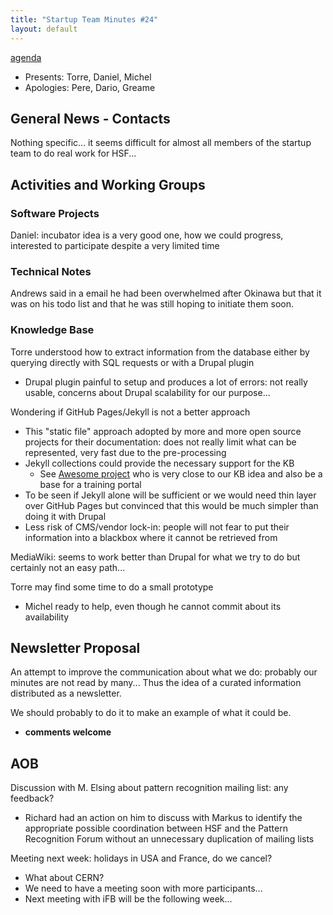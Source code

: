 ```yaml
---
title: "Startup Team Minutes #24"
layout: default
---
```

[agenda](http://hepsoftwarefoundation.org/content/hsf-startup-team-24th-meeting)


* Presents: Torre, Daniel, Michel
* Apologies: Pere, Dario, Greame


## General News - Contacts

Nothing specific... it seems difficult for almost all members of the startup team to do real work for HSF...

## Activities and Working Groups

### Software Projects

Daniel: incubator idea is a very good one, how we could progress, interested to participate despite a very limited time


### Technical Notes

Andrews said in a email he had been overwhelmed after Okinawa but that it was on his todo list and that he was still hoping to initiate them soon.

### Knowledge Base

Torre understood how to extract information from the database either by querying directly with SQL requests or with a Drupal plugin

* Drupal plugin painful to setup and produces a lot of errors: not really usable, concerns about Drupal scalability for our purpose...

Wondering if GitHub Pages/Jekyll is not a better approach

* This "static file" approach adopted by more and more open source projects for their documentation: does not really limit what can be represented,
very fast due to the pre-processing
* Jekyll collections could provide the necessary support for the KB
  * See [Awesome project](https://github.com/sindresorhus/awesome) who is very close to our KB idea and also be a base for a training portal
* To be seen if Jekyll alone will be sufficient or we would need thin layer over GitHub Pages but convinced that this would be much simpler
than doing it with Drupal
* Less risk of CMS/vendor lock-in: people will not fear to put their information into a blackbox where it cannot be retrieved from

MediaWiki: seems to work better than Drupal for what we try to do but certainly not an easy path...

Torre may find some time to do a small prototype

* Michel ready to help, even though he cannot commit about its availability



## Newsletter Proposal

An attempt to improve the communication about what we do: probably our minutes are not read by many... Thus the idea of a curated information distributed
as a newsletter.

We should probably to do it to make an example of what it could be.

* **comments welcome**


## AOB

Discussion with M. Elsing about pattern recognition mailing list: any feedback?

* Richard had an action on him to discuss with Markus to identify the appropriate possible coordination between HSF and the Pattern Recognition Forum
without an unnecessary duplication of mailing lists

Meeting next week: holidays in USA and France, do we cancel?

* What about CERN?
* We need to have a meeting soon with more participants...
* Next meeting with iFB will be the following week...
